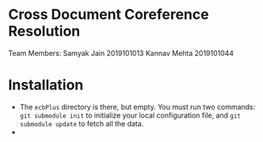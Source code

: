 # Cross Document Coreference Resolution

Team Members:
Samyak Jain 2019101013
Kannav Mehta 2019101044

# Installation

- The `ecbPlus`  directory is there, but empty. You must run two commands: `git submodule init` to initialize your local configuration file, and `git submodule update` to fetch all the data.
- 